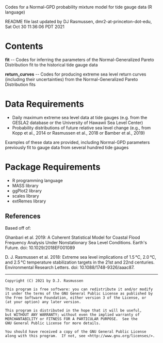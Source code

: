 Codes for a Normal-GPD probability mixture model for tide gauge data (R language)

README file last updated by DJ Rasmussen, dmr2-at-princeton-dot-edu, Sat Oct 30 11:36:06 PDT 2021

# Contents

**fit** -- Codes for inferring the parameters of the Normal-Generalized Pareto Distribution fit to the historical tide gauge data

**return_curves** -- Codes for producing extreme sea level return curves (including their uncertainties) from the Normal-Generalized Pareto Distribution fits

# Data Requirements

* Daily maximum extreme sea level data at tide gauges (e.g. from the GESLA2 database or the University of Hawawii Sea Level Center)
* Probability distributions of future relative sea level change (e.g., from Kopp et al., 2014 or Rasmussen et al., 2018 or Bamber et al., 2019)

Examples of these data are provided, including Normal-GPD parameters previously fit to gauge data from several hundred tide gauges

# Package Requirements

* R programming language
* MASS library
* ggPlot2 library
* scales library
* extRemes library

## References

Based off of: 

Ghanbari et al. 2019: A Coherent Statistical Model for Coastal Flood Frequency Analysis Under Nonstationary Sea Level Conditions. Earth's Future. doi: 10.1029/2018EF001089

D. J. Rasmussen et al. 2018: Extreme sea level implications of 1.5 °C, 2.0 °C, and 2.5 °C temperature stabilization targets in the 21st and 22nd centuries. Environmental Research Letters. doi: 10.1088/1748-9326/aaac87.

----

    Copyright (C) 2021 by D.J. Rasmussen

    This program is free software: you can redistribute it and/or modify
    it under the terms of the GNU General Public License as published by
    the Free Software Foundation, either version 3 of the License, or
    (at your option) any later version.

    This program is distributed in the hope that it will be useful,
    but WITHOUT ANY WARRANTY; without even the implied warranty of
    MERCHANTABILITY or FITNESS FOR A PARTICULAR PURPOSE.  See the
    GNU General Public License for more details.

    You should have received a copy of the GNU General Public License
    along with this program.  If not, see <http://www.gnu.org/licenses/>.

